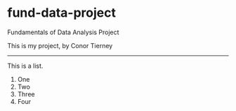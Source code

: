 # fund-data-project
Fundamentals of Data Analysis Project 

This is my project, by Conor Tierney

***

This is a list.
1. One
2. Two
3. Three
4. Four
